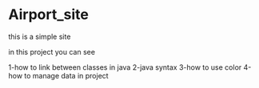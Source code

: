 # Airport_site
this is a simple site

in this project you can see 

1-how to link between classes in java
2-java syntax 
3-how to use color
4-how to manage data in project 
